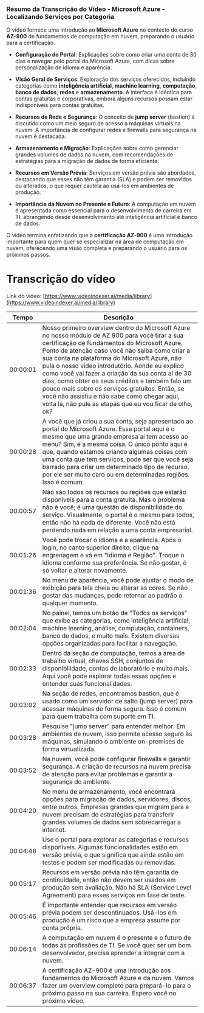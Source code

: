 ### Resumo da Transcrição do Vídeo - Microsoft Azure - Localizando Serviços por Categoria

O vídeo fornece uma introdução ao **Microsoft Azure** no contexto do curso **AZ-900** de fundamentos de computação em nuvem, preparando o usuário para a certificação.

- **Configuração do Portal**: Explicações sobre como criar uma conta de 30 dias e navegar pelo portal do Microsoft Azure, com dicas sobre personalização de idioma e aparência.
  
- **Visão Geral de Serviços**: Exploração dos serviços oferecidos, incluindo categorias como **inteligência artificial**, **machine learning**, **computação**, **banco de dados**, **redes** e **armazenamento**. A interface é idêntica para contas gratuitas e corporativas, embora alguns recursos possam estar indisponíveis para contas gratuitas.

- **Recursos de Rede e Segurança**: O conceito de **jump server** (bastion) é discutido como um meio seguro de acesso a máquinas virtuais na nuvem. A importância de configurar redes e firewalls para segurança na nuvem é destacada.

- **Armazenamento e Migração**: Explicações sobre como gerenciar grandes volumes de dados na nuvem, com recomendações de estratégias para a migração de dados de forma eficiente.

- **Recursos em Versão Prévia**: Serviços em versão prévia são abordados, destacando que esses não têm garantia (SLA) e podem ser removidos ou alterados, o que requer cautela ao usá-los em ambientes de produção.

- **Importância da Nuvem no Presente e Futuro**: A computação em nuvem é apresentada como essencial para o desenvolvimento de carreira em TI, abrangendo desde desenvolvimento até inteligência artificial e banco de dados.

O vídeo termina enfatizando que a **certificação AZ-900** é uma introdução importante para quem quer se especializar na área de computação em nuvem, oferecendo uma visão completa e preparando o usuário para os próximos passos.

# Transcrição do vídeo

Link do vídeo: [https://www.videoindexer.ai/media/library](https://www.videoindexer.ai/media/library)

| Tempo     | Descrição |
|-----------|-----------|
| 00:00:01  | Nosso primeiro overview dentro do Microsoft Azure no nosso módulo de AZ 900 para você tirar a sua certificação de fundamentos do Microsoft Azure. Ponto de atenção caso você não saiba como criar a sua conta na plataforma do Microsoft Azure, não pula o nosso vídeo introdutório. Aonde eu explico como você vai fazer a criação da sua conta aí de 30 dias, como obter os seus créditos e também falo um pouco mais sobre os serviços gratuitos. Então, se você não assistiu e não sabe como chegar aqui, volta lá, não pule as etapas que eu vou ficar de olho, ok? |
| 00:00:28  | A você que já criou a sua conta, seja apresentado ao portal do Microsoft Azure. Esse portal aqui é o mesmo que uma grande empresa aí tem acesso ao menu? Sim, é a mesma coisa. O único ponto aqui é que, quando estamos criando algumas coisas com uma conta que tem serviços, pode ser que você seja barrado para criar um determinado tipo de recurso, por ele ser muito caro ou em determinadas regiões. Isso é comum. |
| 00:00:57  | Não são todos os recursos ou regiões que estarão disponíveis para a conta gratuita. Mas o problema não é você; é uma questão de disponibilidade do serviço. Visualmente, o portal é o mesmo para todos, então não há nada de diferente. Você não está perdendo nada em relação a uma conta empresarial. |
| 00:01:26  | Você pode trocar o idioma e a aparência. Após o login, no canto superior direito, clique na engrenagem e vá em "Idioma e Região". Troque o idioma conforme sua preferência. Se não gostar, é só voltar e alterar novamente. |
| 00:01:36  | No menu de aparência, você pode ajustar o modo de exibição para tela cheia ou alterar as cores. Se não gostar das mudanças, pode retornar ao padrão a qualquer momento. |
| 00:02:04  | No painel, temos um botão de "Todos os serviços" que exibe as categorias, como inteligência artificial, machine learning, análise, computação, containers, banco de dados, e muito mais. Existem diversas opções organizadas para facilitar a navegação. |
| 00:02:33  | Dentro da seção de computação, temos a área de trabalho virtual, chaves SSH, conjuntos de disponibilidade, contas de laboratório e muito mais. Aqui você pode explorar todas essas opções e entender suas funcionalidades. |
| 00:03:02  | Na seção de redes, encontramos bastion, que é usado como um servidor de salto (jump server) para acessar máquinas de forma segura. Isso é comum para quem trabalha com suporte em TI. |
| 00:03:28  | Pesquise "jump server" para entender melhor. Em ambientes de nuvem, isso permite acesso seguro às máquinas, simulando o ambiente on-premises de forma virtualizada. |
| 00:03:52  | Na nuvem, você pode configurar firewalls e garantir segurança. A criação de recursos na nuvem precisa de atenção para evitar problemas e garantir a segurança do ambiente. |
| 00:04:20  | No menu de armazenamento, você encontrará opções para migração de dados, servidores, discos, entre outros. Empresas grandes que migram para a nuvem precisam de estratégias para transferir grandes volumes de dados sem sobrecarregar a internet. |
| 00:04:48  | Use o portal para explorar as categorias e recursos disponíveis. Algumas funcionalidades estão em versão prévia, o que significa que ainda estão em testes e podem ser modificadas ou removidas. |
| 00:05:17  | Recursos em versão prévia não têm garantia de continuidade, então não devem ser usados em produção sem avaliação. Não há SLA (Service Level Agreement) para esses serviços em fase de teste. |
| 00:05:46  | É importante entender que recursos em versão prévia podem ser descontinuados. Usá-los em produção é um risco que a empresa assume por conta própria. |
| 00:06:14  | A computação em nuvem é o presente e o futuro de todas as profissões de TI. Se você quer ser um bom desenvolvedor, precisa aprender a integrar com a nuvem. |
| 00:06:37  | A certificação AZ-900 é uma introdução aos fundamentos do Microsoft Azure e da nuvem. Vamos fazer um overview completo para prepará-lo para o próximo passo na sua carreira. Espero você no próximo vídeo. |
